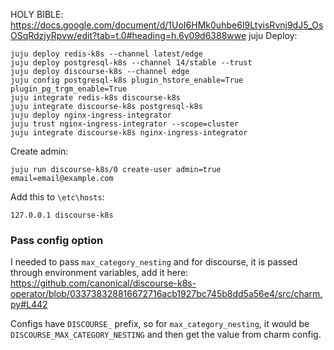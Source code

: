 HOLY BIBLE: https://docs.google.com/document/d/1UoI6HMk0uhbe6I9LtyisRvnj9dJ5_OsOSqRdzjyRpvw/edit?tab=t.0#heading=h.6y09d6388wwe
juju Deploy:
```auto
juju deploy redis-k8s --channel latest/edge
juju deploy postgresql-k8s --channel 14/stable --trust
juju deploy discourse-k8s --channel edge
juju config postgresql-k8s plugin_hstore_enable=True plugin_pg_trgm_enable=True
juju integrate redis-k8s discourse-k8s
juju integrate discourse-k8s postgresql-k8s
juju deploy nginx-ingress-integrator
juju trust nginx-ingress-integrator --scope=cluster
juju integrate discourse-k8s nginx-ingress-integrator
```
Create admin:
```
juju run discourse-k8s/0 create-user admin=true email=email@example.com
```
Add this to `\etc\hosts`:
```
127.0.0.1 discourse-k8s
```

### Pass config option
I needed to pass `max_category_nesting` and for discourse, it is passed through environment variables, add it here:
https://github.com/canonical/discourse-k8s-operator/blob/033738328816672716acb1927bc745b8dd5a56e4/src/charm.py#L442

Configs have `DISCOURSE_` prefix, so for `max_category_nesting`, it would be `DISCOURSE_MAX_CATEGORY_NESTING` and then get the value from charm config.


